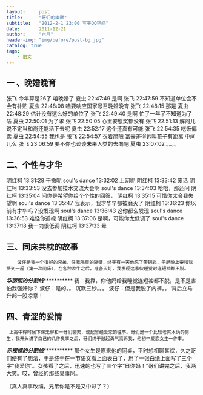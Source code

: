 ```yaml
---
layout:     post
title:      "哥们的幽默"
subtitle:   "2012-2-1 23:00 写于QQ空间"
date:       2011-12-21
author:     "六月"
header-img: "img/before/post-bg.jpg"
catalog: true
tags:
    - 旧文
---
```





## 一 、晚婚晚育

张飞 
今年算是26了
咱晚婚了
夏虫  22:47:49
是啊
张飞  22:47:59
不知道单位会不会有补贴
夏虫  22:48:08
咱要响应国家号召晚婚晚育
张飞  22:48:15
那是
夏虫  22:48:29
估计没有这么好的单位了 
 张飞  22:49:40
是啊
忙了一年了不知道为了啥
夏虫  22:50:01
为了求
张飞  22:50:05
心里安慰奖都没有
 张飞  22:51:13
解闷儿
说不定当和尚还能活下去呢
夏虫  22:52:17
这个还真有可能 
 张飞  22:54:35
吃饭偏素
夏虫  22:54:55
我也是
张飞  22:54:57
衣着简陋
富豪差得远叫花子有距离 
 中间儿么 
 张飞  23:06:59
要不你也谈谈未来人类的去向吧
夏虫  23:07:02
。。。。
 

## 二、个性与才华
 
 阴红柯 13:31:28
干撒呢
soul's dance 13:32:02
上网呢
阴红柯 13:33:42
废话
阴红柯 13:33:53
没去参加技术交流大会啊
soul's dance 13:34:03
哈哈，那还问
阴红柯 13:35:04
问你是希望你给个个性的回答，
阴红柯 13:35:15
可惜你太令我失望啊
soul's dance 13:35:47
我表示，我才华早都被磨灭了
阴红柯 13:36:23
你以前有才华吗？没发现啊
soul's dance 13:36:43
这你都么发现
soul's dance 13:36:53
难怪你近视
阴红柯 13:37:06
是啊，可能你太低调了
soul's dance 13:37:18
我一向很低调
阴红柯 13:37:33
晕



## 三、同床共枕的故事
 
 
        波仔是我一个很好的兄弟，住我隔壁的隔壁，终于有一天他忘了带钥匙，于是晚上要和我挤到一起（第一次同床），在各种吹牛之后，准备灭灯，我发现这家伙睡觉时连短袖都不脱。
*********************************************华丽丽的分割线********************************************************
我：我靠，你他妈给我睡觉连短袖都不脱，是不是害怕我强奸你？
波仔：是的。。
沉默三秒。。。
波仔：但是我脱了内裤。。
背后立马升起一股凉意！


 
## 四、青涩的爱情 
 

     上高中得时候下课无聊和一哥们聊天，说起曾经爱恋的往事。哥们是一个比较老实木讷的男生，我开头讲了自己的几件臭事之后，哥们终于鼓起勇气高诉我，他初中爱恋女生一件事。
*********************************************赤裸裸的分割线********************************************************
那个女生是原来他的同桌，平时想相聊甚欢，久之哥们便有了想法，于是终于在一节语文看上面表白了，用了一张白纸上面写了三个字“我爱你”。女孩看了之后，迅速的也写了三个字“日你妈！”哥们讲完之后，我两大笑。哎，曾经的那些臭事阿。




（真人真事改编，兄弟你是不是又中彩了？）